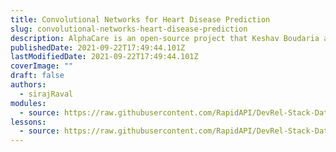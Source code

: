 ```yaml
---
title: Convolutional Networks for Heart Disease Prediction
slug: convolutional-networks-heart-disease-prediction
description: AlphaCare is an open-source project that Keshav Boudaria and I have been working on for the past few weeks, and it's built entirely on top of freely available open-source data, algorithms, and compute. In this first video of the AlphaCare series, I'll explain how we can use it to classify ECG data from patient heartbeats to accurately predict the likelihood of different types of heart disease, mainly Arrhythmia. The goal of AlphaCare is to progressively improve it's capabilities as a community until it's able to be used as a tool to treat and prevent the top 10 major disease globally. Ultimately, we'd like to use it to treat the root cause of all diseases, Aging. AlphaCare is a work in progress, we have a lot of work to do together. I can't wait to learn and grow with all of you, let's make a massive positive impact together!
publishedDate: 2021-09-22T17:49:44.101Z
lastModifiedDate: 2021-09-22T17:49:44.101Z
coverImage: ""
draft: false
authors:
  - sirajRaval
modules:
  - source: https://raw.githubusercontent.com/RapidAPI/DevRel-Stack-Data/improve/lms-yt-data/lms/courses/convolutional-networks-heart-disease-prediction/index.md
lessons:
  - source: https://raw.githubusercontent.com/RapidAPI/DevRel-Stack-Data/improve/lms-yt-data/lms/courses/convolutional-networks-heart-disease-prediction/01-index.md
---
```

